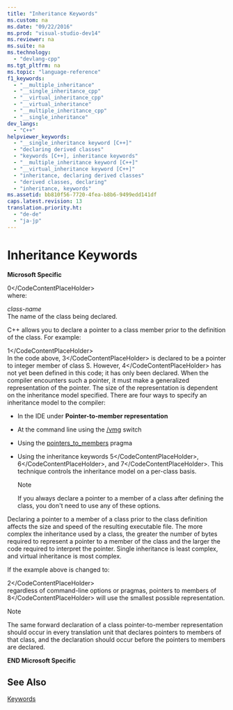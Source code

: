 ```yaml
---
title: "Inheritance Keywords"
ms.custom: na
ms.date: "09/22/2016"
ms.prod: "visual-studio-dev14"
ms.reviewer: na
ms.suite: na
ms.technology: 
  - "devlang-cpp"
ms.tgt_pltfrm: na
ms.topic: "language-reference"
f1_keywords: 
  - "__multiple_inheritance"
  - "__single_inheritance_cpp"
  - "__virtual_inheritance_cpp"
  - "__virtual_inheritance"
  - "__multiple_inheritance_cpp"
  - "__single_inheritance"
dev_langs: 
  - "C++"
helpviewer_keywords: 
  - "__single_inheritance keyword [C++]"
  - "declaring derived classes"
  - "keywords [C++], inheritance keywords"
  - "__multiple_inheritance keyword [C++]"
  - "__virtual_inheritance keyword [C++]"
  - "inheritance, declaring derived classes"
  - "derived classes, declaring"
  - "inheritance, keywords"
ms.assetid: bb810f56-7720-4fea-b8b6-9499edd141df
caps.latest.revision: 13
translation.priority.ht: 
  - "de-de"
  - "ja-jp"
---
```

# Inheritance Keywords
**Microsoft Specific**  
  
<CodeContentPlaceHolder>0\</CodeContentPlaceHolder>  
 where:  
  
 *class-name*  
 The name of the class being declared.  
  
 C++ allows you to declare a pointer to a class member prior to the definition of the class. For example:  
  
<CodeContentPlaceHolder>1\</CodeContentPlaceHolder>  
 In the code above, <CodeContentPlaceHolder>3\</CodeContentPlaceHolder> is declared to be a pointer to integer member of class S. However, <CodeContentPlaceHolder>4\</CodeContentPlaceHolder> has not yet been defined in this code; it has only been declared. When the compiler encounters such a pointer, it must make a generalized representation of the pointer. The size of the representation is dependent on the inheritance model specified. There are four ways to specify an inheritance model to the compiler:  
  
-   In the IDE under **Pointer-to-member representation**  
  
-   At the command line using the [/vmg](../vs140/-vmb---vmg--representation-method-.md) switch  
  
-   Using the [pointers_to_members](../vs140/pointers_to_members.md) pragma  
  
-   Using the inheritance keywords <CodeContentPlaceHolder>5\</CodeContentPlaceHolder>, <CodeContentPlaceHolder>6\</CodeContentPlaceHolder>, and <CodeContentPlaceHolder>7\</CodeContentPlaceHolder>. This technique controls the inheritance model on a per-class basis.  
  
    > [!NOTE]
    >  If you always declare a pointer to a member of a class after defining the class, you don't need to use any of these options.  
  
 Declaring a pointer to a member of a class prior to the class definition affects the size and speed of the resulting executable file. The more complex the inheritance used by a class, the greater the number of bytes required to represent a pointer to a member of the class and the larger the code required to interpret the pointer. Single inheritance is least complex, and virtual inheritance is most complex.  
  
 If the example above is changed to:  
  
<CodeContentPlaceHolder>2\</CodeContentPlaceHolder>  
 regardless of command-line options or pragmas, pointers to members of <CodeContentPlaceHolder>8\</CodeContentPlaceHolder> will use the smallest possible representation.  
  
> [!NOTE]
>  The same forward declaration of a class pointer-to-member representation should occur in every translation unit that declares pointers to members of that class, and the declaration should occur before the pointers to members are declared.  
  
 **END Microsoft Specific**  
  
## See Also  
 [Keywords](../vs140/keywords--c---.md)